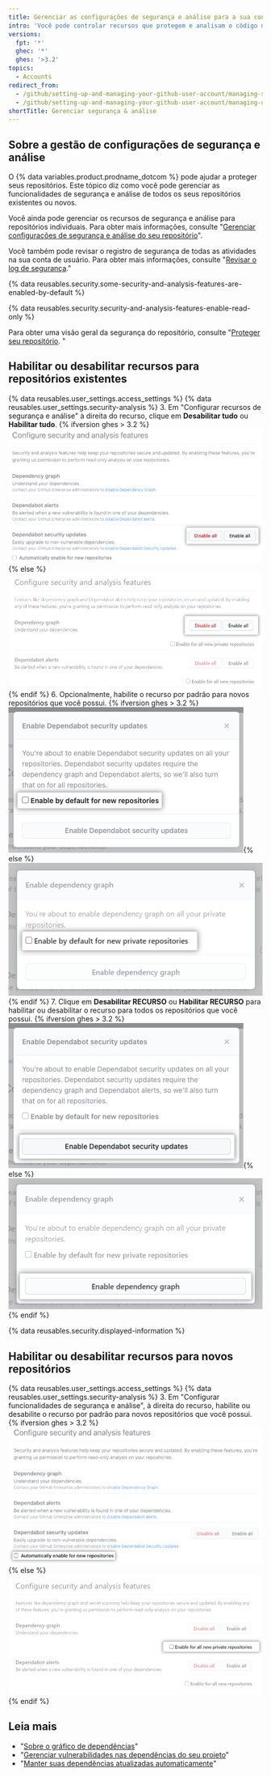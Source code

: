 ```yaml
---
title: Gerenciar as configurações de segurança e análise para a sua conta de usuário
intro: 'Você pode controlar recursos que protegem e analisam o código nos seus projetos no {% data variables.product.prodname_dotcom %}.'
versions:
  fpt: '*'
  ghec: '*'
  ghes: '>3.2'
topics:
  - Accounts
redirect_from:
  - /github/setting-up-and-managing-your-github-user-account/managing-security-and-analysis-settings-for-your-user-account
  - /github/setting-up-and-managing-your-github-user-account/managing-user-account-settings/managing-security-and-analysis-settings-for-your-user-account
shortTitle: Gerenciar segurança & análise
---
```


## Sobre a gestão de configurações de segurança e análise

O {% data variables.product.prodname_dotcom %} pode ajudar a proteger seus repositórios. Este tópico diz como você pode gerenciar as funcionalidades de segurança e análise de todos os seus repositórios existentes ou novos.

Você ainda pode gerenciar os recursos de segurança e análise para repositórios individuais. Para obter mais informações, consulte "[Gerenciar configurações de segurança e análise do seu repositório](/github/administering-a-repository/managing-security-and-analysis-settings-for-your-repository)".

Você também pode revisar o registro de segurança de todas as atividades na sua conta de usuário. Para obter mais informações, consulte "[Revisar o log de segurança](/authentication/keeping-your-account-and-data-secure/reviewing-your-security-log)."

{% data reusables.security.some-security-and-analysis-features-are-enabled-by-default %}

{% data reusables.security.security-and-analysis-features-enable-read-only %}

Para obter uma visão geral da segurança do repositório, consulte "[Proteger seu repositório](/code-security/getting-started/securing-your-repository). "

## Habilitar ou desabilitar recursos para repositórios existentes

{% data reusables.user_settings.access_settings %}
{% data reusables.user_settings.security-analysis %}
3. Em "Configurar recursos de segurança e análise" à direita do recurso, clique em **Desabilitar tudo** ou **Habilitar tudo**.
  {% ifversion ghes > 3.2 %}!["Enable all" or "Disable all" button for "Configure security and analysis" features](/assets/images/enterprise/3.3/settings/security-and-analysis-disable-or-enable-all.png){% else %}!["Enable all" or "Disable all" button for "Configure security and analysis" features](/assets/images/help/settings/security-and-analysis-disable-or-enable-all.png){% endif %}
6. Opcionalmente, habilite o recurso por padrão para novos repositórios que você possui.
  {% ifversion ghes > 3.2 %}!["Enable by default" option for new repositories](/assets/images/enterprise/3.3/settings/security-and-analysis-enable-by-default-in-modal.png){% else %}!["Enable by default" option for new repositories](/assets/images/help/settings/security-and-analysis-enable-by-default-in-modal.png){% endif %}
7. Clique em **Desabilitar RECURSO** ou **Habilitar RECURSO** para habilitar ou desabilitar o recurso para todos os repositórios que você possui.
  {% ifversion ghes > 3.2 %}![Button to disable or enable feature](/assets/images/enterprise/3.3/settings/security-and-analysis-enable-dependency-graph.png){% else %}![Button to disable or enable feature](/assets/images/help/settings/security-and-analysis-enable-dependency-graph.png){% endif %}

{% data reusables.security.displayed-information %}

## Habilitar ou desabilitar recursos para novos repositórios

{% data reusables.user_settings.access_settings %}
{% data reusables.user_settings.security-analysis %}
3. Em "Configurar funcionalidades de segurança e análise", à direita do recurso, habilite ou desabilite o recurso por padrão para novos repositórios que você possui.
  {% ifversion ghes > 3.2 %}![Checkbox for enabling or disabling a feature for new repositories](/assets/images/enterprise/3.3/settings/security-and-analysis-enable-or-disable-feature-checkbox.png){% else %}![Checkbox for enabling or disabling a feature for new repositories](/assets/images/help/settings/security-and-analysis-enable-or-disable-feature-checkbox.png){% endif %}

## Leia mais

- "[Sobre o gráfico de dependências](/github/visualizing-repository-data-with-graphs/about-the-dependency-graph)"
- "[Gerenciar vulnerabilidades nas dependências do seu projeto](/github/managing-security-vulnerabilities/managing-vulnerabilities-in-your-projects-dependencies)"
- "[Manter suas dependências atualizadas automaticamente](/code-security/supply-chain-security/keeping-your-dependencies-updated-automatically)"
